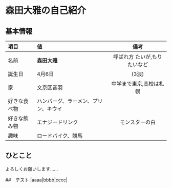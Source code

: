 # 森田大雅の自己紹介

## 基本情報

|項目|値|備考|
|:--|:--|:--:|
|名前|**森田大雅**|呼ばれ方 たいが,もりたいなど|
|誕生日|4月6日|(3浪)|
|家|文京区音羽|中学まで東京,高校は札幌|
|好きな食べ物|ハンバーグ、ラーメン、プリン、キウイ||
|好きな飲み物|エナジードリンク|モンスターの白|
|趣味|ロードバイク、競馬||

## ひとこと
よろしくお願いします......

##　テスト
|aaaa|bbbb|cccc|
